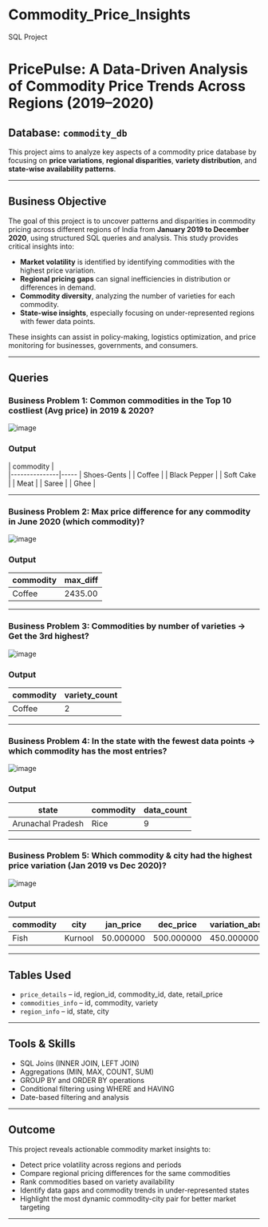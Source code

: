 # Commodity_Price_Insights
SQL Project

# PricePulse: A Data-Driven Analysis of Commodity Price Trends Across Regions (2019–2020)

## Database: `commodity_db`

This project aims to analyze key aspects of a commodity price database by focusing on **price variations**, **regional disparities**, **variety distribution**, and **state-wise availability patterns**.

---

## Business Objective

The goal of this project is to uncover patterns and disparities in commodity pricing across different regions of India from **January 2019 to December 2020**, using structured SQL queries and analysis. This study provides critical insights into:

* **Market volatility** is identified by identifying commodities with the highest price variation.
* **Regional pricing gaps** can signal inefficiencies in distribution or differences in demand.
* **Commodity diversity**, analyzing the number of varieties for each commodity.
* **State-wise insights**, especially focusing on under-represented regions with fewer data points.

These insights can assist in policy-making, logistics optimization, and price monitoring for businesses, governments, and consumers.

---

## Queries

### Business Problem 1: Common commodities in the Top 10 costliest (Avg price) in 2019 & 2020?
![image](https://github.com/user-attachments/assets/3ce1f697-a011-4244-a91f-27f08cc4d852)

### Output
| commodity     |  
|---------------|-----
| Shoes-Gents   |
| Coffee        |
| Black Pepper  |
| Soft Cake     |
| Meat          |
| Saree         |
| Ghee          |

---

### Business Problem 2: Max price difference for any commodity in June 2020 (which commodity)?
![image](https://github.com/user-attachments/assets/b530f1e8-8407-4c96-a547-a1bb004f3660)

### Output
commodity  | max_diff   
-----------|--------------
Coffee	    | 2435.00

---

### Business Problem 3: Commodities by number of varieties → Get the 3rd highest?
![image](https://github.com/user-attachments/assets/33341c68-93e1-4a8d-a734-7d19f6f80a5f)

### Output
commodity  | variety_count   
-----------|-----------------
Coffee	   | 2

---

### Business Problem 4: In the state with the fewest data points → which commodity has the most entries?
![image](https://github.com/user-attachments/assets/6045951b-6cdd-4999-9e52-bfd7b00dfc13)

### Output
state              | commodity | data_count        
-------------------|-----------|---------------
Arunachal Pradesh  | Rice	     | 9   

---

### Business Problem 5: Which commodity & city had the highest price variation (Jan 2019 vs Dec 2020)?
![image](https://github.com/user-attachments/assets/4b010e4d-08f7-42b4-a1b4-c8e6f9f54aa6)

### Output
commodity | city    | jan_price | dec_price  | variation_abs | variation_pct      
----------|---------|-----------|------------|---------------|-----------------
Fish	    | Kurnool	| 50.000000	| 500.000000 | 450.000000	   | 900.00

---

## Tables Used

- `price_details` – id, region_id, commodity_id, date, retail_price
- `commodities_info` – id, commodity, variety 
- `region_info` – id, state, city 
 
---

## Tools & Skills

- SQL Joins (INNER JOIN, LEFT JOIN)
- Aggregations (MIN, MAX, COUNT, SUM)
- GROUP BY and ORDER BY operations
- Conditional filtering using WHERE and HAVING
- Date-based filtering and analysis

---

## Outcome

This project reveals actionable commodity market insights to:
* Detect price volatility across regions and periods
* Compare regional pricing differences for the same commodities
* Rank commodities based on variety availability
* Identify data gaps and commodity trends in under-represented states
* Highlight the most dynamic commodity-city pair for better market targeting

---
